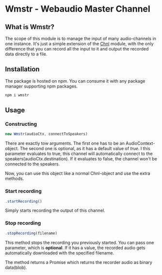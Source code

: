 # Wmstr - Webaudio Master Channel

## What is Wmstr?
The scope of this module is to manage the input of many audio-channels in one instance.
It's just a simple extension of the [Chnl](https://github.com/scriptify/Chnl) module, with the only difference that you can record all the input to it and output the recorded data directly to a file.

## Installation
The package is hosted on npm. You can consume it with any package manager supporting npm packages.
```bash
npm i wmstr
```

## Usage
### Constructing
```javascript
new Wmstr(audioCtx, connectToSpeakers)
```

There are exactly tow arguments.
The first one has to be an AudioContext-object.
The second one is optional, as it has a default value of _true_. I this parameter evaluates to true, this channel will automatically connect to the speakers(audioCtx.destination). If it evaluates to false, the channel won't be connected to the speakers.

Now, you can use this object like a normal Chnl-object and use the extra methods.

### Start recording
```javascript
.startRecording()
```

Simply starts recording the output of this channel.

### Stop recording
```javascript
.stopRecording(filename)
```

This method stops the recording you previously started.
You can pass one parameter, which is __optional__.
If it has a value, the recorded audio gets automatically downloaded with the specified filename.

The method returns a Promise which returns the recorder audio as binary data(blob).
